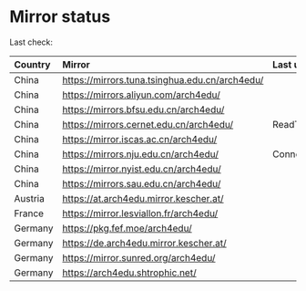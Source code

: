 <script src="./time.js"></script>
# Mirror status
Last check: <script type="text/javascript">localize(1749507884.555264);</script>

|Country|Mirror|Last update|
|:------|:-----|:----------|
|China|https://mirrors.tuna.tsinghua.edu.cn/arch4edu/|<script type="text/javascript">localize(1749494871);</script>|
|China|https://mirrors.aliyun.com/arch4edu/|<script type="text/javascript">localize(1749494871);</script>|
|China|https://mirrors.bfsu.edu.cn/arch4edu/|<script type="text/javascript">localize(1749454841);</script>|
|China|https://mirrors.cernet.edu.cn/arch4edu/|ReadTimeout|
|China|https://mirror.iscas.ac.cn/arch4edu/|<script type="text/javascript">localize(1749454841);</script>|
|China|https://mirrors.nju.edu.cn/arch4edu/|ConnectionError|
|China|https://mirror.nyist.edu.cn/arch4edu/|<script type="text/javascript">localize(1749454841);</script>|
|China|https://mirrors.sau.edu.cn/arch4edu/|<script type="text/javascript">localize(1731653531);</script>|
|Austria|https://at.arch4edu.mirror.kescher.at/|<script type="text/javascript">localize(1749454841);</script>|
|France|https://mirror.lesviallon.fr/arch4edu/|<script type="text/javascript">localize(1749020703);</script>|
|Germany|https://pkg.fef.moe/arch4edu/|<script type="text/javascript">localize(1749454841);</script>|
|Germany|https://de.arch4edu.mirror.kescher.at/|<script type="text/javascript">localize(1749454841);</script>|
|Germany|https://mirror.sunred.org/arch4edu/|<script type="text/javascript">localize(1749454841);</script>|
|Germany|https://arch4edu.shtrophic.net/|<script type="text/javascript">localize(1749454841);</script>|

<script src="./tablefilter/tablefilter.js"></script>
<script src="./table.js"></script>
